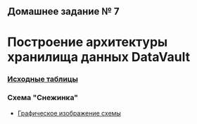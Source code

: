 ## Домашнее задание № 7 ##

# Построение архитектуры хранилища данных DataVault # 

### [Исходные таблицы](tables.jpg) ###
   
### Схема "Снежинка" ###

* [Графическое изображение схемы](snowflake.jpg)
